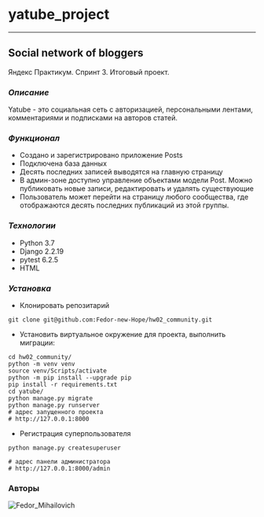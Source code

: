 # yatube_project
---
Social network of bloggers
---
Яндекс Практикум. Спринт 3. Итоговый проект.

### *Описание*
Yatube - это социальная сеть с авторизацией, персональными лентами, комментариями и подписками на авторов статей.

### *Функционал*
- Создано и зарегистрировано приложение Posts
- Подключена база данных
- Десять последних записей выводятся на главную страницу
- В админ-зоне доступно управление объектами модели Post. Можно публиковать новые записи, редактировать и удалять существующие
- Пользователь может перейти на страницу любого сообщества, где отображаются десять последних публикаций из этой группы.


### *Технологии*
- Python 3.7
- Django 2.2.19
- pytest 6.2.5
- HTML

### *Установка*
- Клонировать репозитарий 
```
git clone git@github.com:Fedor-new-Hope/hw02_community.git
```
- Установить виртуальное окружение для проекта, выполнить миграции:
```
cd hw02_community/
python -m venv venv
source venv/Scripts/activate
python -m pip install --upgrade pip
pip install -r requirements.txt
cd yatube/
python manage.py migrate
python manage.py runserver
# адрес запущенного проекта
# http://127.0.0.1:8000
```
- Регистрация  суперпользователя
```
python manage.py createsuperuser

# адрес панели администратора
# http://127.0.0.1:8000/admin
```

### **Авторы**
![Fedor_Mihailovich](https://upload.wikimedia.org/wikipedia/commons/thumb/7/78/Vasily_Perov_-_%D0%9F%D0%BE%D1%80%D1%82%D1%80%D0%B5%D1%82_%D0%A4.%D0%9C.%D0%94%D0%BE%D1%81%D1%82%D0%BE%D0%B5%D0%B2%D1%81%D0%BA%D0%BE%D0%B3%D0%BE_-_Google_Art_Project.jpg/274px-Vasily_Perov_-_%D0%9F%D0%BE%D1%80%D1%82%D1%80%D0%B5%D1%82_%D0%A4.%D0%9C.%D0%94%D0%BE%D1%81%D1%82%D0%BE%D0%B5%D0%B2%D1%81%D0%BA%D0%BE%D0%B3%D0%BE_-_Google_Art_Project.jpg)



